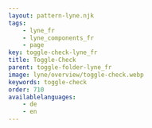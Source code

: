 ```yaml
---
layout: pattern-lyne.njk
tags: 
    - lyne_fr
    - lyne_components_fr
    - page
key: toggle-check-lyne_fr
title: Toggle-Check
parent: toggle-folder-lyne_fr
image: lyne/overview/toggle-check.webp
keywords: toggle-check
order: 710
availablelanguages: 
    - de
    - en
---
```

